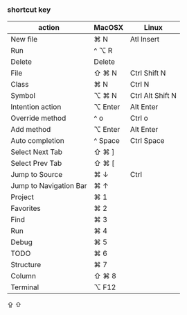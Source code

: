 ### shortcut key ###

| action 					 | MacOSX 		 | Linux 			 |
| -------------------------- | ------------- | ----------------- |
| New file 					 | ⌘ N 			 | Atl Insert 		 |
| Run 						 | ^ ⌥ R 		 | 					 |
| Delete 					 | Delete 		 | 					 |
| File 						 | ⇧ ⌘ N 		 | Ctrl Shift N		 |
| Class 					 | ⌘ N 			 | Ctrl N 			 |
| Symbol 					 | ⌥ ⌘ N 		 | Ctrl Alt Shift N	 |
| Intention action 			 | ⌥ Enter 		 | Alt Enter 		 |
| Override method 			 | ^ o 			 | Ctrl o 			 |
| Add method 				 | ⌥ Enter 		 | Alt Enter 		 |
| Auto completion 			 | ^ Space 		 | Ctrl Space 		 |
| Select Next Tab 			 | ⇧ ⌘ ] 		 | 					 |
| Select Prev Tab 			 | ⇧ ⌘ [ 		 | 					 |
| Jump to Source 			 | ⌘ ↓ 			 | Ctrl 			 |
| Jump to Navigation Bar 	 | ⌘ ↑ 			 | 					 |
| Project 					 | ⌘ 1 			 | 					 |
| Favorites 				 | ⌘ 2 			 | 					 |
| Find 						 | ⌘ 3 			 | 					 |
| Run 						 | ⌘ 4 			 | 					 |
| Debug 					 | ⌘ 5 			 | 					 |
| TODO 						 | ⌘ 6 			 | 					 |
| Structure 				 | ⌘ 7 			 | 					 |
| Column 					 | ⇧ ⌘ 8 		 | 					 |
| Terminal 					 | ⌥ F12 		 | 					 |

⇪
⇧